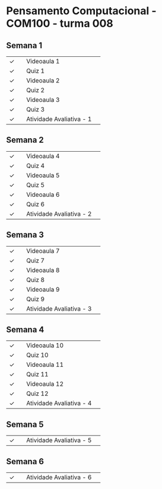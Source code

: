 # Pensamento Computacional - COM100 - turma 008


## Semana 1

|  |  |  |  |
|:---:|:---:|:---|:---|
| &check; |  | Videoaula 1 |  |
| &check; |  | Quiz 1 |  |
| &check; |  | Videoaula 2 |  |
| &check; |  | Quiz 2 |  |
| &check; |  | Videoaula 3 |  |
| &check; |  | Quiz 3 |  |
| &check; |  | Atividade Avaliativa - 1 |  |


## Semana 2

|  |  |  |  |
|:---:|:---:|:---|:---|
| &check; |  | Videoaula 4 |  |
| &check; |  | Quiz 4 |  |
| &check; |  | Videoaula 5 |  |
| &check; |  | Quiz 5 |  |
| &check; |  | Videoaula 6 |  |
| &check; |  | Quiz 6 |  |
| &check; |  | Atividade Avaliativa - 2 |  |

## Semana 3

|  |  |  |  |
|:---:|:---:|:---|:---|
| &check; |  | Videoaula 7 |  |
| &check; |  | Quiz 7 |  |
| &check; |  | Videoaula 8 |  |
| &check; |  | Quiz 8 |  |
| &check; |  | Videoaula 9 |  |
| &check; |  | Quiz 9 |  |
| &check; |  | Atividade Avaliativa - 3 |  |


## Semana 4

|  |  |  |  |
|:---:|:---:|:---|:---|
| &check; |  | Videoaula 10 |  |
| &check; |  | Quiz 10 |  |
| &check; |  | Videoaula 11 |  |
| &check; |  | Quiz 11 |  |
| &check; |  | Videoaula 12 |  |
| &check; |  | Quiz 12 |  |
| &check; |  | Atividade Avaliativa - 4 |  |


## Semana 5

|  |  |  |  |
|:---:|:---:|:---|:---|
| &check; |  | Atividade Avaliativa - 5 |  |


## Semana 6

|  |  |  |  |
|:---:|:---:|:---|:---|
| &check; |  | Atividade Avaliativa - 6 |  |